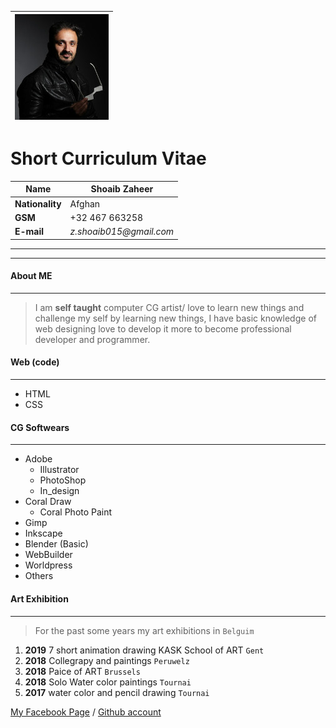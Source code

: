 
![My-Pic](My-pictuer.jpg)|
| ---- |
# Short Curriculum Vitae


| **Name**      | Shoaib Zaheer          |                          
| -----------   | ---------------------- | 
|**Nationality**| Afghan                 | 
|**GSM**        | +32 467 663258         |
|**E-mail**     | _z.shoaib015@gmail.com_|
 
 
 ****
 ****
 
#### About ME
 
 ****
>I am **self taught** computer CG artist/ love to learn new things and challenge my self by learning new things, I have basic knowledge of web designing love to develop it more to become professional developer and programmer.

 #### Web (code)
****

* HTML
* CSS


#### CG Softwears
****

* Adobe
    * Illustrator
    * PhotoShop
    * In_design
* Coral Draw
    * Coral Photo Paint
* Gimp
* Inkscape
* Blender (Basic)
* WebBuilder
* Worldpress
* Others


#### Art Exhibition
****

> For the past some years my art exhibitions in ``Belguim``

1. **2019** 7 short animation drawing KASK School of ART ``Gent``
1. **2018** Collegrapy and paintings ``Peruwelz``
1. **2018** Paice of ART ``Brussels``
1. **2018** Solo Water color paintings ``Tournai``
1. **2017** water color and pencil drawing ``Tournai``

[My Facebook Page](https://www.facebook.com/shoaibartt "Dont forget to like") /
[Github account](https://github.com/Shoaib-Zaheer)




